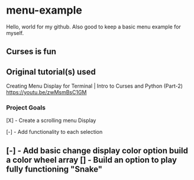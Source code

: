 # menu-example

Hello, world for my github. Also good to keep a basic menu example for myself.

Curses is fun
---
## Original tutorial(s) used

Creating Menu Display for Terminal | Intro to Curses and Python (Part-2)
https://youtu.be/zwMsmBsC1GM

### Project Goals

[X] - Create a scrolling menu Display

[-]  - Add functionality to each selection

[-]  - Add basic change display color option
       build a color wheel array
[]  - Build an option to play fully functioning "Snake"
---
